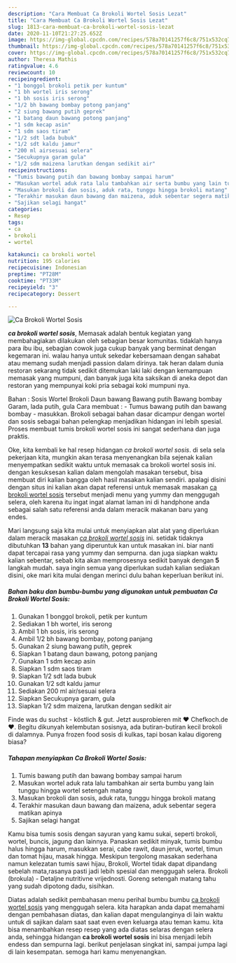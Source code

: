 ```yaml
---
description: "Cara Membuat Ca Brokoli Wortel Sosis Lezat"
title: "Cara Membuat Ca Brokoli Wortel Sosis Lezat"
slug: 1813-cara-membuat-ca-brokoli-wortel-sosis-lezat
date: 2020-11-10T21:27:25.652Z
image: https://img-global.cpcdn.com/recipes/578a70141257f6c8/751x532cq70/ca-brokoli-wortel-sosis-foto-resep-utama.jpg
thumbnail: https://img-global.cpcdn.com/recipes/578a70141257f6c8/751x532cq70/ca-brokoli-wortel-sosis-foto-resep-utama.jpg
cover: https://img-global.cpcdn.com/recipes/578a70141257f6c8/751x532cq70/ca-brokoli-wortel-sosis-foto-resep-utama.jpg
author: Theresa Mathis
ratingvalue: 4.6
reviewcount: 10
recipeingredient:
- "1 bonggol brokoli petik per kuntum"
- "1 bh wortel iris serong"
- "1 bh sosis iris serong"
- "1/2 bh bawang bombay potong panjang"
- "2 siung bawang putih geprek"
- "1 batang daun bawang potong panjang"
- "1 sdm kecap asin"
- "1 sdm saos tiram"
- "1/2 sdt lada bubuk"
- "1/2 sdt kaldu jamur"
- "200 ml airsesuai selera"
- "Secukupnya garam gula"
- "1/2 sdm maizena larutkan dengan sedikit air"
recipeinstructions:
- "Tumis bawang putih dan bawang bombay sampai harum"
- "Masukan wortel aduk rata lalu tambahkan air serta bumbu yang lain tunggu hingga wortel setengah matang"
- "Masukan brokoli dan sosis, aduk rata, tunggu hingga brokoli matang"
- "Terakhir masukan daun bawang dan maizena, aduk sebentar segera matikan apinya"
- "Sajikan selagi hangat"
categories:
- Resep
tags:
- ca
- brokoli
- wortel

katakunci: ca brokoli wortel 
nutrition: 195 calories
recipecuisine: Indonesian
preptime: "PT28M"
cooktime: "PT33M"
recipeyield: "3"
recipecategory: Dessert

---
```



![Ca Brokoli Wortel Sosis](https://img-global.cpcdn.com/recipes/578a70141257f6c8/751x532cq70/ca-brokoli-wortel-sosis-foto-resep-utama.jpg)

<b><i>ca brokoli wortel sosis</i></b>, Memasak adalah bentuk kegiatan yang membahagiakan dilakukan oleh sebagian besar komunitas. tidaklah hanya para ibu ibu, sebagian cowok juga cukup banyak yang berminat dengan kegemaran ini. walau hanya untuk sekedar kebersamaan dengan sahabat atau memang sudah menjadi passion dalam dirinya. tak heran dalam dunia restoran sekarang tidak sedikit ditemukan laki laki dengan kemampuan memasak yang mumpuni, dan banyak juga kita saksikan di aneka depot dan restoran yang mempunyai koki pria sebagai koki mumpuni nya.

Bahan : Sosis Wortel Brokoli Daun bawang Bawang putih Bawang bombay Garam, lada putih, gula Cara membuat : - Tumus bawang putih dan bawang bombay - masukkan. Brokoli sebagai bahan dasar dicampur dengan wortel dan sosis sebagai bahan pelengkap menjadikan hidangan ini lebih spesial. Proses membuat tumis brokoli wortel sosis ini sangat sederhana dan juga praktis.

Oke, kita kembali ke hal resep hidangan <i>ca brokoli wortel sosis</i>. di sela sela pekerjaan kita, mungkin akan terasa menyenangkan bila sejenak kalian menyempatkan sedikit waktu untuk memasak ca brokoli wortel sosis ini. dengan kesuksesan kalian dalam mengolah masakan tersebut, bisa membuat diri kalian bangga oleh hasil masakan kalian sendiri. apalagi disini dengan situs ini kalian akan dapat referensi untuk memasak masakan <u>ca brokoli wortel sosis</u> tersebut menjadi menu yang yummy dan menggugah selera, oleh karena itu ingat ingat alamat laman ini di handphone anda sebagai salah satu referensi anda dalam meracik makanan baru yang endes.


Mari langsung saja kita mulai untuk menyiapkan alat alat yang diperlukan dalam meracik masakan <u><i>ca brokoli wortel sosis</i></u> ini. setidak tidaknya dibutuhkan <b>13</b> bahan yang diperuntuk kan untuk masakan ini. biar nanti dapat tercapai rasa yang yummy dan sempurna. dan juga siapkan waktu kalian sebentar, sebab kita akan memprosesnya sedikit banyak dengan <b>5</b> langkah mudah. saya ingin semua yang diperlukan sudah kalian sediakan disini, oke mari kita mulai dengan merinci dulu bahan keperluan berikut ini.

<!--inarticleads1-->

##### Bahan baku dan bumbu-bumbu yang digunakan untuk pembuatan Ca Brokoli Wortel Sosis:

1. Gunakan 1 bonggol brokoli, petik per kuntum
1. Sediakan 1 bh wortel, iris serong
1. Ambil 1 bh sosis, iris serong
1. Ambil 1/2 bh bawang bombay, potong panjang
1. Gunakan 2 siung bawang putih, geprek
1. Siapkan 1 batang daun bawang, potong panjang
1. Gunakan 1 sdm kecap asin
1. Siapkan 1 sdm saos tiram
1. Siapkan 1/2 sdt lada bubuk
1. Gunakan 1/2 sdt kaldu jamur
1. Sediakan 200 ml air/sesuai selera
1. Siapkan Secukupnya garam, gula
1. Siapkan 1/2 sdm maizena, larutkan dengan sedikit air


Finde was du suchst - köstlich &amp; gut. Jetzt ausprobieren mit ♥ Chefkoch.de ♥. Begitu dikunyah kelembutan sosisnya, ada butiran-butiran kecil brokoli di dalamnya. Punya frozen food sosis di kulkas, tapi bosan kalau digoreng biasa? 

<!--inarticleads2-->

##### Tahapan menyiapkan Ca Brokoli Wortel Sosis:

1. Tumis bawang putih dan bawang bombay sampai harum
1. Masukan wortel aduk rata lalu tambahkan air serta bumbu yang lain tunggu hingga wortel setengah matang
1. Masukan brokoli dan sosis, aduk rata, tunggu hingga brokoli matang
1. Terakhir masukan daun bawang dan maizena, aduk sebentar segera matikan apinya
1. Sajikan selagi hangat


Kamu bisa tumis sosis dengan sayuran yang kamu sukai, seperti brokoli, wortel, buncis, jagung dan lainnya. Panaskan sedikit minyak, tumis bumbu halus hingga harum, masukkan serai, cabe rawit, daun jeruk, wortel, timun dan tomat hijau, masak hingga. Meskipun tergolong masakan sederhana namun kelezatan tumis sawi hijau, Brokoli, Wortel tidak dapat dipandang sebelah mata,rasanya pasti jadi lebih spesial dan menggugah selera. Brokoli (brokula) - Detaljne nutritivne vrijednosti. Goreng setengah matang tahu yang sudah dipotong dadu, sisihkan. 

Diatas adalah sedikit pembahasan menu perihal bumbu bumbu <u>ca brokoli wortel sosis</u> yang menggugah selera. kita harapkan anda dapat memahami dengan pembahasan diatas, dan kalian dapat mengulanginya di lain waktu untuk di sajikan dalam saat saat even even keluarga atau teman kamu. kita bisa menambahkan resep resep yang ada diatas selaras dengan selera anda, sehingga hidangan <b>ca brokoli wortel sosis</b> ini bisa menjadi lebih endess dan sempurna lagi. berikut penjelasan singkat ini, sampai jumpa lagi di lain kesempatan. semoga hari kamu menyenangkan.
